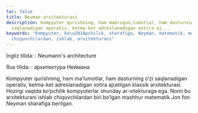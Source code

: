 ```yaml
---
toc: false
title: Neyman arxitekturasi
description: Kompyuter qurishning, ham ma&rsquo;lumotlar, ham dasturning o&lsquo;zi
  saqlanadigan operativ, ketma-ket adreslanadigan xotira aj...
keywords: "Kompyuter, ko\u2018pchilik, sharafiga, Neyman, matematik, mashhur, bo\u2018lgan,
  chiquvchilardan, ishlab, arxitekturani"
---
```


Ingliz tilida:
:   Neumann's architecture

Rus tilida:
:   архитектура Неймана

Kompyuter qurishning, ham ma’lumotlar, ham dasturning o‘zi saqlanadigan operativ, ketma-ket adreslanadigan xotira ajratilgan klassik arxitekturasi. Hozirgi vaqtda ko‘pchilik kompyuterlar shunday ar-xitekturaga ega. Nomi bu arxitekturani ishlab chiquvchilardan biri bo‘lgan mashhur matematik Jon fon Neyman sharafiga berilgan.